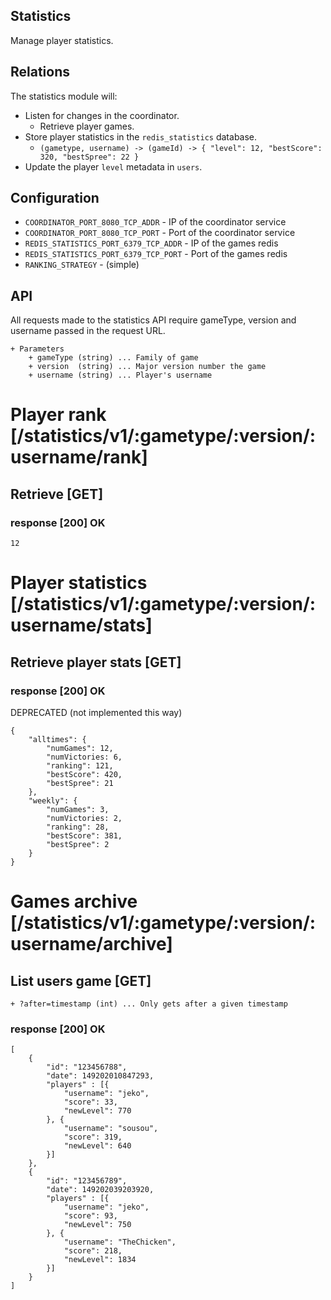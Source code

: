 Statistics
----------

Manage player statistics.

Relations
---------

The statistics module will:

 * Listen for changes in the coordinator.
    * Retrieve player games.
 * Store player statistics in the `redis_statistics` database.
   * `(gametype, username) -> (gameId) -> { "level": 12, "bestScore": 320, "bestSpree": 22 }`
 * Update the player `level` metadata in `users`.

Configuration
-------------

 * `COORDINATOR_PORT_8080_TCP_ADDR` - IP of the coordinator service
 * `COORDINATOR_PORT_8080_TCP_PORT` - Port of the coordinator service
 * `REDIS_STATISTICS_PORT_6379_TCP_ADDR` - IP of the games redis
 * `REDIS_STATISTICS_PORT_6379_TCP_PORT` - Port of the games redis
 * `RANKING_STRATEGY` - (simple)

API
---

All requests made to the statistics API require gameType, version and username passed in the request URL.

    + Parameters
        + gameType (string) ... Family of game
        + version  (string) ... Major version number the game
        + username (string) ... Player's username

# Player rank [/statistics/v1/:gametype/:version/:username/rank]
## Retrieve [GET]
### response [200] OK

    12

# Player statistics [/statistics/v1/:gametype/:version/:username/stats]
## Retrieve player stats [GET]
### response [200] OK
DEPRECATED (not implemented this way)

    {
        "alltimes": {
            "numGames": 12,
            "numVictories: 6,
            "ranking": 121,
            "bestScore": 420,
            "bestSpree": 21
        },
        "weekly": {
            "numGames": 3,
            "numVictories: 2,
            "ranking": 28,
            "bestScore": 381,
            "bestSpree": 2
        }
    }

# Games archive [/statistics/v1/:gametype/:version/:username/archive]

## List users game [GET]

    + ?after=timestamp (int) ... Only gets after a given timestamp

### response [200] OK

    [
        {
            "id": "123456788",
            "date": 149202010847293,
            "players" : [{
                "username": "jeko",
                "score": 33,
                "newLevel": 770
            }, {
                "username": "sousou",
                "score": 319,
                "newLevel": 640
            }]
        },
        {
            "id": "123456789",
            "date": 149202039203920,
            "players" : [{
                "username": "jeko",
                "score": 93,
                "newLevel": 750
            }, {
                "username": "TheChicken",
                "score": 218,
                "newLevel": 1834
            }]
        }
    ]
